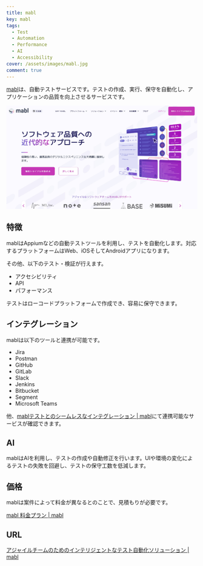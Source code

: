 ```yaml
---
title: mabl
key: mabl
tags:
  - Test
  - Automation
  - Performance
  - AI
  - Accessibility
cover: /assets/images/mabl.jpg
comment: true
---
```


[mabl](https://www.mabl.com/ja/)は、自動テストサービスです。テストの作成、実行、保守を自動化し、アプリケーションの品質を向上させるサービスです。

[![mablのWebサイト](/assets/images/mabl.jpg)](https://www.mabl.com/ja/)

<!--more-->

## 特徴

mablはAppiumなどの自動テストツールを利用し、テストを自動化します。対応するプラットフォームはWeb、iOSそしてAndroidアプリになります。

その他、以下のテスト・検証が行えます。

- アクセシビリティ
- API
- パフォーマンス

テストはローコードプラットフォームで作成でき、容易に保守できます。

## インテグレーション

mablは以下のツールと連携が可能です。

- Jira
- Postman
- GitHub
- GitLab
- Slack
- Jenkins
- Bitbucket
- Segment
- Microsoft Teams

他、[mablテストとのシームレスなインテグレーション \| mabl](https://www.mabl.com/ja/integrations)にて連携可能なサービスが確認できます。

## AI

mablはAIを利用し、テストの作成や自動修正を行います。UIや環境の変化によるテストの失敗を回避し、テストの保守工数を低減します。

## 価格

mablは案件によって料金が異なるとのことで、見積もりが必要です。

[mabl 料金プラン \| mabl](https://www.mabl.com/ja/pricing)

## URL

[アジャイルチームのためのインテリジェントなテスト自動化ソリューション \| mabl](https://www.mabl.com/ja/)
